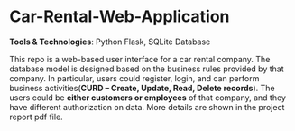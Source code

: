 # Car-Rental-Web-Application

**Tools & Technologies**: Python Flask, SQLite Database

This repo is a web-based user interface for a car rental company. The database model is designed based on the business rules provided by that company. In particular,	users could register, login, and can perform business activities(**CURD – Create, Update, Read, Delete records**). The users could be **either	customers or employees** of that company, and they have different authorization on data. More details are shown in the project report pdf file.
